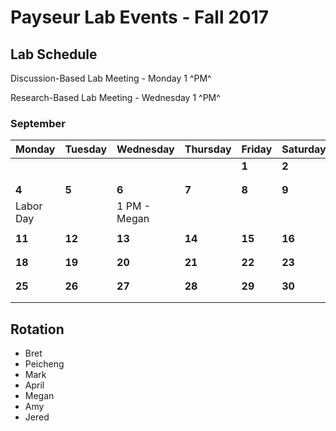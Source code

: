 # Payseur Lab Events - Fall 2017

## Lab Schedule

Discussion-Based Lab Meeting - Monday 1 ^PM^

Research-Based Lab Meeting - Wednesday 1 ^PM^

### September
| Monday           | Tuesday          | Wednesday        | Thursday         | Friday           | Saturday | Sunday   |
|------------------|------------------|------------------|------------------|------------------|----------|----------|
|                  |                  |                  |                  | **1**            | **2**    | **3**    | 
|                  |                  |                  |                  |                  |          |          | 
|                  |                  |                  |                  |                  |          |          |
| **4**            | **5**            | **6**            | **7**            | **8**            | **9**    | **10**   | 
| Labor Day        |                  | 1 PM - Megan     |                  |                  |          |          | 
|                  |                  |                  |                  |                  |          |          |  
| **11**           | **12**           | **13**           | **14**           | **15**           | **16**   | **17**   | 
|                  |                  |                  |                  |                  |          |          | 
|                  |                  |                  |                  |                  |          |          |  
| **18**           | **19**           | **20**           | **21**           | **22**           | **23**   | **24**   | 
|                  |                  |                  |                  |                  |          |          | 
|                  |                  |                  |                  |                  |          |          |  
| **25**           | **26**           | **27**           | **28**           | **29**           | **30**   |          | 
|                  |                  |                  |                  |                  |          |          | 
|                  |                  |                  |                  |                  |          |          |

## Rotation

- Bret
- Peicheng
- Mark
- April
- Megan
- Amy
- Jered

